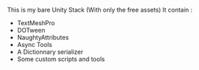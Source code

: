This is my bare Unity Stack (With only the free assets)
It contain :
- TextMeshPro
- DOTween
- NaughtyAttributes
- Async Tools
- A Dictionnary serializer
- Some custom scripts and tools
